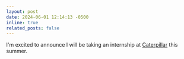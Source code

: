 ```yaml
---
layout: post
date: 2024-06-01 12:14:13 -0500
inline: true
related_posts: false
---
```


I'm excited to announce I will be taking an internship at [Caterpillar](https://www.caterpillar.com/) this summer.
